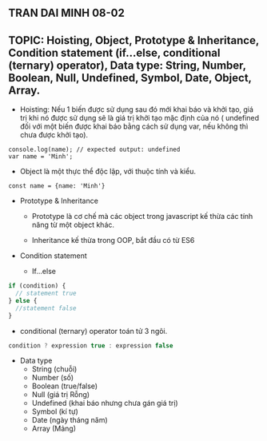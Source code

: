 ## TRAN DAI MINH 08-02

## TOPIC: Hoisting, Object, Prototype & Inheritance, Condition statement (if...else, conditional (ternary) operator), Data type: String, Number, Boolean, Null, Undefined, Symbol, Date, Object, Array.

- Hoisting: Nếu 1 biến được sử dụng sau đó mới khai báo và khởi tạo, giá trị khi nó được sử dụng sẽ là giá trị khởi tạo mặc định của nó ( undefined đối với một biến được khai báo bằng cách sử dụng var, nếu không thì chưa được khởi tạo).

```
console.log(name); // expected output: undefined
var name = 'Minh';
```

- Object là một thực thể độc lập, với thuộc tính và kiểu.

```
const name = {name: 'Minh'}
```

- Prototype & Inheritance

  - Prototype là cơ chế mà các object trong javascript kế thừa các tính năng từ một object khác.

  - Inheritance kế thừa trong OOP, bắt đầu có từ ES6

- Condition statement

  - If...else

```js
if (condition) {
  // statement true
} else {
  //statement false
}
```

- conditional (ternary) operator toán tử 3 ngôi.

```js
condition ? expression true : expression false
```

- Data type
  - String (chuỗi)
  - Number (số)
  - Boolean (true/false)
  - Null (giá trị Rỗng)
  - Undefined (khai báo nhưng chưa gán giá trị)
  - Symbol (kí tự)
  - Date (ngày tháng năm)
  - Array (Mảng)
